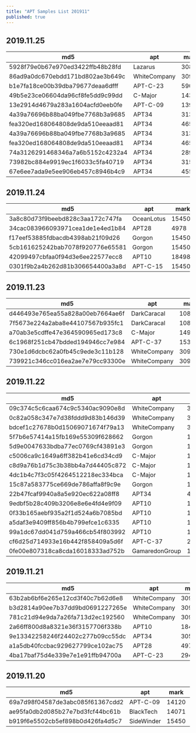 ```yaml
---
title: "APT Samples List 201911"
published: true
---
```


## 2019.11.25

|md5|apt|mark|checked|
|----|----|----|----|
|5928f79e0b67e970ed3422ffb48b28fd|Lazarus|30892||
|86ad9a0dc670ebdd171bd802ae3b649c|WhiteCompany|30900||
|b1e7fa18ce00b39dba79677deaa6dfff|APT-C-23|5907||
|49b5e23ce06604da96cf8fe5dd9c99dd|C-Major|14389||
|13e2914d4679a283a1604acfd0eeb0fe|APT-C-09|13908||
|4a39a76696b88ba049fbe7768b3a9685|APT34|31350||
|fea320ed168064808de9da510eeaad81|APT34|46584||
|4a39a76696b88ba049fbe7768b3a9685|APT34|31350||
|fea320ed168064808de9da510eeaad81|APT34|46584||
|74a3126291468346a7a6b5152c4232a4|APT34|28991||
|73982bc884e9919ec1f6033c5fa40719|APT34|31589||
|67e6ee7ada9e5ee906eb457c8946b4c9|APT34|45554||
<!--more-->

## 2019.11.24

|md5|apt|mark|checked|
|----|----|----|----|
|3a8c80d73f9beebd828c3aa172c747fa|OceanLotus|15450||
|34cac083966093971cea1de1e4ed1b84|APT28|4978||
|f17eef53885fdbacdb4398ab21f09d26|Gorgon|15450||
|5cb161625242bab7078f920776e65581|Gorgon|15450||
|42099497cbfaa0f94d3e6ee22577ecc8|APT10|184987||
|0301f9b2a4b262d81b306654400a3a8d|APT-C-15|15450||

## 2019.11.23

|md5|apt|mark|checked|
|----|----|----|----|
|d446493e765ea55a828a00eb7664ae6f|DarkCaracal|108150||
|7f5673e224a2aba8e44107567b935fc1|DarkCaracal|108150||
|a70ab3e5cdffe47e364590965ed173c8|C-Major|14972||
|6c1968f251cb47bdded194946cc7e984|APT-C-37|15355||
|730e1d6dcbc62a0fb45c9ede3c11b128|WhiteCompany|30900||
|739921c346cc016ea2ae7e79cc93300e|WhiteCompany|30900||

## 2019.11.22

|md5|apt|mark|checked|
|----|----|----|----|
|09c374c5c6caa674c9c5340ac9090e8d|WhiteCompany|30900||
|0c82a058c347e7d38fddd9d83b146d39|WhiteCompany|30900||
|bdcef1c27678b0d15069071674f79a13|WhiteCompany|30900||
|5f7b6e57414a15fb169e55309f628662|Gorgon|15450||
|5d9e0047633bdba77ec0769cf43891e3|Gorgon|15450||
|c5006ca9c1649a6ff382b41e6cd34cd9|C-Major|15442||
|c8d9a76b1d75c3b38bb4a7d44405c872|C-Major|15980||
|4dc1b4c7f3c05f4264512218ec334bca|C-Major|14972||
|15c87a583775ce669de786affa8f9c9e|Gorgon|15450||
|22b47fcaf9940a8a5e920ec622a08ff8|APT34|45104||
|9edbf5b28c409b3206e8e6e4fd4e9f09|APT10|108150||
|0f33b165aebf935a2f1d524a6b7085bd|APT10|109180||
|a5daf3e9409ff856b4b799efce1c6335|APT10|108150||
|99a1dc67dd041d759a466cb54f803992|APT10|108150||
|cf6d25d714933e16b442f858409a5d6f|APT-C-37|29623||
|0fe00e807318ca8cda16018333ad752b|GamaredonGroup|15450||

## 2019.11.21

|md5|apt|mark|checked|
|----|----|----|----|
|63b2ab6bf6e265e12cd3f40c7b62d6e8|WhiteCompany|30900|
|b3d2814a90ee7b37dd9bd0691227265e|WhiteCompany|30900|
|781c21d94e9da7a26fa713d2ec192560|WhiteCompany|30900|
|2a66ff800d8a8321e36f3157706f338b|APT10|184987|
|9e13342258246f24402c277b09cc55dc|APT34|30559|
|a1a5db40fccbac929627799ce102ac75|APT28|4978|
|4ba17baf75d4e339e7e1e91ffb94700a|APT-C-23|29479|

## 2019.11.20

|md5|apt|mark|checked|
|----|----|----|----|
|69a7d98f04587de3abc085f61367cdd2|APT-C-09|14120|
|ae95fa0db2d085b27e7bd3fcf44bc61b|BlackTech|14071|
|b919f6e5502cb5ef898b0d426fa4d5c7|SideWinder|15450|